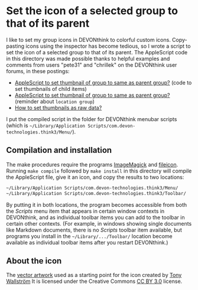 # Set the icon of a selected group to that of its parent

I like to set my group icons in DEVONthink to colorful custom icons. Copy-pasting icons using the inspector has become tedious, so I wrote a script to set the icon of a selected group to that of its parent. The AppleScript code in this directory was made possible thanks to helpful examples and comments from users "pete31" and "chrillek" on the DEVONthink user forums, in these postings:

* [AppleScript to set thumbnail of group to same as parent group?](https://discourse.devontechnologies.com/t/applescript-to-set-thumbnail-of-group-to-same-as-parent-group/69114/3) (code to set thumbnails of child items)
* [AppleScript to set thumbnail of group to same as parent group?](https://discourse.devontechnologies.com/t/applescript-to-set-thumbnail-of-group-to-same-as-parent-group/69114/11) (reminder about `location group`)
* [How to set thumbnails as raw data?](https://discourse.devontechnologies.com/t/how-to-set-thumbnails-as-raw-data/55696)

I put the compiled script in the folder for DEVONthink menubar scripts (which is `~/Library/Application Scripts/com.devon-technologies.think3/Menu/`).


## Compilation and installation

The make procedures require the programs [ImageMagick](https://imagemagick.org/index.php) and [fileicon](https://github.com/mklement0/fileicon). Running `make compile` followed by `make install` in this directory will compile the AppleScript file, give it an icon, and copy the results to two locations:

```txt
~/Library/Application Scripts/com.devon-technologies.think3/Menu/
~/Library/Application Scripts/com.devon-technologies.think3/Toolbar/
```

By putting it in both locations, the program becomes accessible from both the _Scripts_ menu item that appears in certain window contexts in DEVONthink, and as individual toolbar items you can add to the toolbar in certain other contexts. (For example, in windows showing single documents like Markdown documents, there is no _Scripts_ toolbar item available, but programs you install in the `~/Library/.../Toolbar/` location become available as individual toolbar items after you restart DEVONthink.)


## About the icon

The [vector artwork](https://thenounproject.com/icon/copy-308007/) used as a starting point for the icon created by [Tony Wallström](https://thenounproject.com/tonywallstrom/)  It is licensed under the Creative Commons [CC BY 3.0](https://creativecommons.org/licenses/by/3.0/) license.
